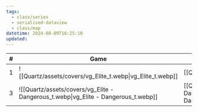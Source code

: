 ```yaml
---
tags:
  - class/series
  - serialised-dataview
  - class/map
datetime: 2024-08-09T16:25:10
updated:
---
```

<!-- QueryToSerialize: table without id sequence as "#", embed(link(thumbnail)) as Game, file.link as ""  from #class/video-game where series = [[]] sort sequence -->
<!-- SerializedQuery: table without id sequence as "#", embed(link(thumbnail)) as Game, file.link as ""  from #class/video-game where series = [[]] sort sequence -->

| # | Game                                                                               |                                                          |
| - | ---------------------------------------------------------------------------------- | -------------------------------------------------------- |
| 1 | ![[Quartz/assets/covers/vg_Elite_t.webp\|vg_Elite_t.webp]]                         | [[Quartz/notes/Elite.md\|Elite]]                         |
| 3 | ![[Quartz/assets/covers/vg_Elite - Dangerous_t.webp\|vg_Elite - Dangerous_t.webp]] | [[Quartz/notes/Elite - Dangerous.md\|Elite - Dangerous]] |
<!-- SerializedQuery END -->
